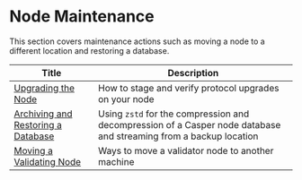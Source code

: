 # Node Maintenance

This section covers maintenance actions such as moving a node to a different location and restoring a database.

| Title                                                                           | Description                 |
| ----------------------------------------------------------- | ----------------------------------------------- |
|[Upgrading the Node](./upgrade.md) | How to stage and verify protocol upgrades on your node |
|[Archiving and Restoring a Database](./archiving-and-restoring.md) | Using `zstd` for the compression and decompression of a Casper node database and streaming from a backup location |
|[Moving a Validating Node](./moving-node.md) | Ways to move a validator node to another machine   |